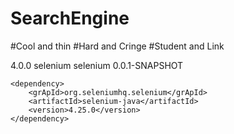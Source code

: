 # SearchEngine
#Cool and thin
#Hard and Cringe
#Student and Link


<project xmlns="https://maven.apache.org/POM/4.0.0" xmlns:xsi="https://www.w3.org/2001/XMLSchema-instance" xsi:schemaLocation="https://maven.apache.org/POM/4.0.0 https://maven.apache.org/xsd/maven-4.0.0.xsd">
  <modelVersion>4.0.0</modelVersion>
  <groupId>selenium</groupId>
  <artifactId>selenium</artifactId>
  <version>0.0.1-SNAPSHOT</version>
<dependencies>
  
  <!-- https://mvnrepository.com/artifact/org.seleniumhq.selenium/selenium-java -->
	<dependency>
	    <grApId>org.seleniumhq.selenium</grApId>
	    <artifactId>selenium-java</artifactId>
	    <version>4.25.0</version>
	</dependency>

  
  </dependencies>
</project>
